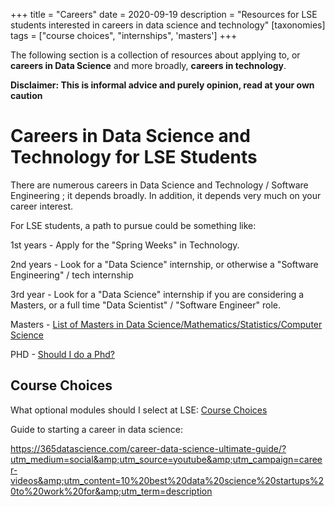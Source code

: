 +++
title = "Careers"
date = 2020-09-19
description = "Resources for LSE students interested in careers in data science and technology"
[taxonomies]
tags = ["course choices", "internships", 'masters']
+++

The following section is a collection of resources about applying to, or **careers in Data Science** and more broadly, **careers in technology**. 

**Disclaimer: This is informal advice and purely opinion, read at your own caution**

# Careers in Data Science and Technology for LSE Students

There are numerous careers in Data Science and Technology / Software Engineering ; it depends broadly. In addition, it depends very much on your career interest.

For LSE students, a path to pursue could be something like:

1st years - Apply for the "Spring Weeks" in Technology.

2nd years - Look for a "Data Science" internship, or otherwise a "Software Engineering" / tech internship

3rd year - Look for a "Data Science" internship if you are considering a Masters, or a full time "Data Scientist" / "Software Engineer" role.

Masters -  [List of Masters in Data Science/Mathematics/Statistics/Computer Science](masters)

PHD - [Should I do a Phd?](phd)

## Course Choices

What optional modules should I select at LSE: [Course Choices](lse-modules)

Guide to starting a career in data science:

https://365datascience.com/career-data-science-ultimate-guide/?utm_medium=social&amp;utm_source=youtube&amp;utm_campaign=career-videos&amp;utm_content=10%20best%20data%20science%20startups%20to%20work%20for&amp;utm_term=description
